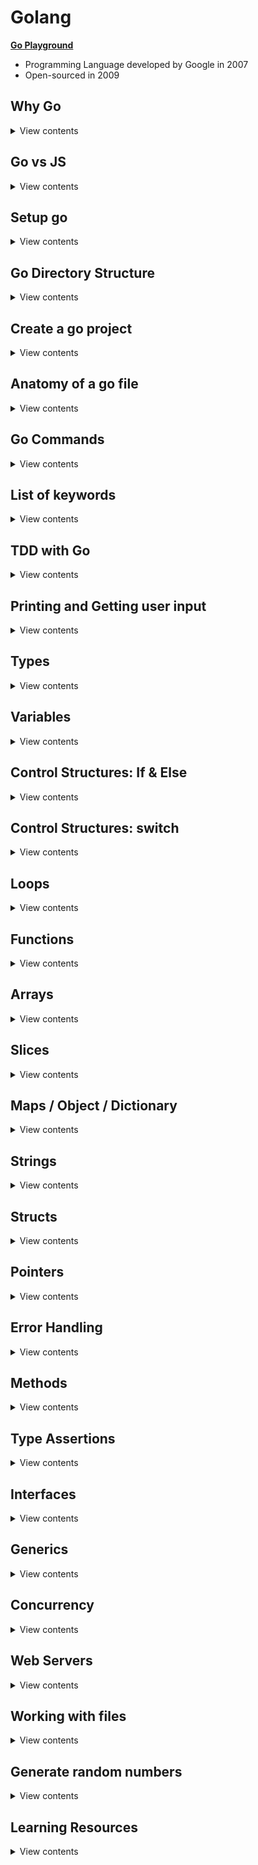 # Golang

**[Go Playground](https://play.golang.org/)**

- Programming Language developed by Google in 2007
- Open-sourced in 2009

## Why Go

<details>
<summary>View contents</summary>

1. Strongly type language (Variable type has to be known at compile time)
2. Statically type language (The type of the variables cannot change at runtime)
3. Nearly as fast as C and C++
4. Readable as Python
5. Fast execution
6. Automatic garbage collection
7. Run on multiple cores and builtin to support concurrency

- **In Parallel:** Downloading, Uploading, Navigating at the same time
- **Multi-Threading:** Do multiple things at once, e.g., Watching, commenting in Youtube
- **Concurrency:** Dealing with lots of things at once but not necessarily run at the same time, e.g., Multiple users booking at the same time, Multiple users editing the same document

</details>

## Go vs JS

<details>
<summary>View contents</summary>

1. TYPING

- Go: Strongly typed (String, Float, Int, Byte, Struct...)
- JS: Dynamically typed

2. STRUCTURES

- Go: Structs, Pointers, Methods, Interfaces
- JS: ES6 classes

3. ERROR HANDLING

- Go: Explicit (sad path won't handle itself)
- JS: Built-in

4. MULTI-TASKING

- Go: Multi-Threaded (Concurrency, Goroutines, Sync)
- JS: Single-Threaded (Callbacks, async await, sagas, sadness)

5. OPINIONATED-NESS

- Go: Strong Opinions (Convention, built-in tooling and linters)
- JS: Fluid Opinions (Subjective to the mood that day)

</details>

## Setup go

<details>

<summary>View contents</summary>

1. Download go installer & install it. link: [go installer](https://go.dev/doc/install)
2. Add environment variables into shell config

Bash shell

```bash
# ~/.bash_profile

# set the workspace path
export GOPATH=$HOME/go-workspace # change your path correctly!

# add the go bin path to be able to execute our programs
export PATH=$PATH:$GOPATH/bin
```

Fish shell

```bash
# ~/.config/fish/config.fish

# set the workspace path
set -x GOPATH $HOME/go-workspace # change your path correctly!

# add the go bin path to be able to execute our programs
set -x PATH $PATH /usr/local/go/bin $GOPATH/bin
```

3. Create workspace

```bash
$ mkdir -p $GOPATH $GOPATH/src $GOPATH/pkg $GOPATH/bin

# $GOPATH/src : Where your Go projects / programs are located
# $GOPATH/pkg : contains every package objects
# $GOPATH/bin : The compiled binaries home
```

4. Install godoc & run godoc

```bash
$ go install golang.org/x/tools/cmd/godoc@latest

# run godoc
$ godoc -http :8000

# go to: localhost:8000/pkg
# go to personal project: localhost:8000/pkg/project-name
```

5. Update the Go version

```sh
# Uninstall the exisiting version
$ sudo rm -rf /usr/local/go
```

Download the latest go installer & install it. Link: <https://go.dev/doc/install>

7. VS Code Setup

`settings.json`

```json
{
  "[go]": {
    "editor.quickSuggestions": {
      "other": "off",
      "comments": "off",
      "strings": "off"
    }
  },
  "go.toolsManagement.autoUpdate": true,
  "go.testFlags": ["-v", "-count=1"],
  "protoc": {
    "options": ["--proto_path=proto"]
  }
}
```

- Install `[Go](https://marketplace.visualstudio.com/items?itemName=golang.go)` extension
- Install `[vscode-proto3](https://marketplace.visualstudio.com/items?itemName=zxh404.vscode-proto3)` extension for **gRPC**

</details>

## Go Directory Structure

<details>
<summary>View contents</summary>

```txt
$GOPATH
│
└───bin
│
└───pkg
│
└───src
    │
    │
    └───github.com
        │
        └───github_username
            │
            └───repo_name
```

</details>

## Create a go project

<details>
<summary>View contents</summary>

```bash
# created a directory called "hello"
$ mkdir hello

# change directory to "hello
$ cd hello

# create "main.go" file
$ touch main.go

# generate "go.mod" file
$ go mod init github.com/foyez/hello # module path can be repository you want to publish
```

`go.mod`

```go
module github.com/foyez/hello // name or module path

go 1.18 // go version
```

</details>

## Anatomy of a go file

<details>
<summary>View contents</summary>

`main.go`

```go
// package name
/*
 Every go program needs at least one package main
 Go programs are organized into packages
 A package is a collection of source files
*/
package main

import (
  "fmt" // import built-in packages

  "github.com/foyez/hello/utils" // import custom packages
)

// Every go program needs one main function
// It's the entry point for the program where
// go starts executing the code
func main() {
  fmt.Println("Hello, World")
  fmt.Print(utils.Add(10, 20))
}
```

`utils/utils.go`

```go
package utils

// private variable - start with lowercase
// Can't be accessed from other packages
var s = "Hello"

// Public function - starting with capital letter
// Can be accessed from other packages
func Add(a int64, b int64) int64 {
  return a + b
}
```

- compiles and runs the code: `go run <file_name>`
- build the code: `go build main.go`

</details>

## Go Commands

<details>
<summary>View contents</summary>

```sh
# run a go program
$ go run main.go # go run <file_name>

# install go packages
$ go install

# create a binary file from go codes
$ go build

# format unindent go code
$ go fmt main.go

# shows go package directory tree
$ go list

# identify unused variables & errors
$ go vet

# show go documentation
go doc fmt.Println

# install third party library
$ go get golang.org/x/lint/golint

# linting go code
golint
```

</details>

## List of keywords

<details>
<summary>View contents</summary>

The list of all **25** keywords of Go language:

1. `break`
2. `case`
3. `chan`
4. `const`
5. `continue`
6. `default`
7. `defer`
8. `else`
9. `fallthrough`
10. `for`
11. `func`
12. `go`
13. `goto`
14. `if`
15. `import`
16. `interface`
17. `map`
18. `package`
19. `range`
20. `return`
21. `select`
22. `struct`
23. `switch`
24. `type`
25. `var`

</details>

## TDD with Go

<details>
<summary>View contents</summary>

**[You can find all the code for this section here](https://github.com/foyez/go/tree/main/codes/tddWithGo)**

1 **Write the test first**

`hello_test.go`

```go
package hello

import "testing"

// exported if it begins with a capital letter
func TestHello(t *testing.T) {
 t.Run("saying hello to people", func(t *testing.T) {
  got := Hello("Foyez")
  want := "Hello, Foyez"

  if got != want {
   t.Errorf("got %q want %q", got, want)
  }
 })
}
```

run `go test`

```sh
./hello_test.go:7:10: undefined: Hello
```

2. **Write the minimal amount of code for the test to run and check the failing test output**

```go
package hello

func Hello(name string) string {
 return ""
}
```

run `go test`

```sh
hello_test.go:11: got "" want "Hello, Foyez"
```

3. **Write enough code to make it pass**

```go
func Hello(name string) string {
  return "Hello, " + name
}
```

run `go test`

```
PASS
ok      hello   0.004s
```

4. **Commit the code**

```git
git commit "add Hello() - greeting to people"
```

5. **Refactor**

`hello.go`

```go
package hello

const englishHelloPrefix = "Hello, "

func Hello(name string) string {
 return englishHelloPrefix + name
}
```

`hello_test.go`

```go
package hello

import "testing"

func TestHello(t *testing.T) {
 assertErrorMessage := func(t testing.TB, got, want string) {
  t.Helper()

  if got != want {
   t.Errorf("got %q want %q", got, want)
  }
 }

 t.Run("saying hello to people", func(t *testing.T) {
  got := Hello("Foyez")
  want := "Hello, Foyez"
  assertErrorMessage(t, got, want)
 })
}
```

run `go test`

```sh
PASS
ok      hello   0.004s
```

6. **Amend git commit**

```git
git commit --amend
```

#### TDD workflow

- Write a test
- Make the compiler pass
- Run the test, see that it fails and check the error message is meaningful
- Write enough code to make the test pass
- Refactor

7. **Add Benchmark test**

```go
func BenchmarkHello(b *testing.B) {
 if testing.Short() {
  b.Skip("skipping benchmark in short mode.")
 }
 for i := 0; i < b.N; i++ {
  Hello("Zayan")
 }
}
```

run `go test -v --bench . --benchmem`

```sh
BenchmarkHello    2000000000          0.46 ns/op

// This means that the loop ran 2000000000 times at a speed of 0.46 ns per loop.
```

8. **Add example tests**

```go
func ExampleHello() {
 greeting := Hello("Zayan")
 fmt.Println(greeting)
 // Output: Hello, Zayan
}

func ExampleHello() {
 greeting := Hello("Farah")
 fmt.Println(greeting)
 // Output: Hello, Farah
}
```

run `go test -v`

```sh
=== RUN   TestHello
=== RUN   TestHello/saying_hello_to_people
--- PASS: TestHello (0.00s)
    --- PASS: TestHello/saying_hello_to_people (0.00s)
=== RUN   ExampleHello
--- PASS: ExampleHello (0.00s)
=== RUN   ExampleHello_second
--- PASS: ExampleHello_second (0.00s)
```

</details>

## Printing and Getting user input

<details>
<summary>View contents</summary>

**[You can find all the code for this section here](https://github.com/foyez/go/tree/main/codes/printing)**

### **Print**

```go
fmt.Print()
fmt.Println()
fmt.Printf()
```

- Prints output to the stdout console
- Returns number of bytes and an error
- (The error is generally not worried about)

```go
name := "Zohan"

fmt.Print("Hello, ", name, "\n")
fmt.Println("Hello,", name)
fmt.Printf("Hello, %s\n", name)
```

```go
 s := Student{
  ID:   1,
  Name: "John Doe",
 }
 fmt.Printf("%s\n", "Hello")              // string
 fmt.Printf("%d\n", -34)                  // decimal
 fmt.Printf("%+d\n", 4)                   // positive decimal
 fmt.Printf("%t\n", false)                // boolean
 fmt.Printf("%f, %.2f\n", 3.1416, 3.1416) // float
 fmt.Printf("%v\n", s)
 fmt.Printf("%+v\n", s)
 fmt.Printf("%T\n", s)
```

### Fprint

```go
fmt.Fprint()
fmt.Fprintln()
fmt.Fprintf()
```

- Prints the output to an external source (not in stdout console) (file, browser)
- Returns number of bytes, and any write error

### Sprint

```go
fmt.Sprint()
fmt.Sprintln()
fmt.Sprintf()
```

- Stores output on a character buffer
- Doesn't print to stdout console
- Returns the string

### Scan

```go
fmt.Scan()
fmt.Scanln()
fmt.Scanf()
```

- Read input from the stdout console
- Returns number of bytes and an error
- (The error is generally not worried about)

```go
var name string

fmt.Scan("Hello, ", &name)
fmt.Println("Hello,", name)

fmt.Scanf("Hello, %s", &name)
fmt.Println("Hello,", name)

fmt.Scanln("Hello, ", &name)
fmt.Println("Hello,", name)
```

### `os.Args`

- Read input from command-line
- User input starts from 1st index

```go
import (
 os
)

arguments := os.Args
```

```sh
go run main.go 10 20
# argouments[1] -> 10
# argouments[2] -> 20
```

</details>

## Types

<details>
<summary>View contents</summary>

**[You can find all the code for this section here](https://github.com/foyez/go/tree/main/codes/types)**

| Name        | Type Name                                                                   | Examples                                  |
| ----------- | --------------------------------------------------------------------------- | ----------------------------------------- |
| **INTEGER** | int, int8, int16, int32, int64<br/>unint, unint8, unint16, unint32, unint64 | var age int = 20<br/>var count unint = -5 |
| **FLOAT**   | float32, float64                                                            | var gpa float64 = 3.4                     |
| **STRING**  | string                                                                      | var fruit string = "mango"                |
| **BOOLEAN** | bool<br/>&& <code>&#124;&#124;</code> ! < <= > >= == !=                     | true false<br/>var adult bool = age > 18  |

### Identify and convert type

```go
 // identify type
 reflect.TypeOf(6) // int

 // convert type
 float(10) + 5.5 // 15.5
```

</details>

## Variables

<details>
<summary>View contents</summary>

**[You can find all the code for this section here](https://github.com/foyez/go/tree/main/codes/variables)**

```go
package main

import "fmt"

// var variableName type = value
// can declare outside and inside of a function
var name string = "Zayan"

func main() {
 // Infer variable type
 var age = 20

 // variables without assigning value
 // return default value
 // int: 0, float: 0.0, string: "", bool: false
 var salary int

 // value cannot be changed/re-assigned
 const birthPlace = "Bangladesh"

 // variables in only function
 funcVar := "can't declare outside of a function"

 // multiple variables
 one, two := 1, "two"

 fmt.Println(name, age, salary)
 fmt.Println(birthPlace)
 fmt.Println(funcVar)
 fmt.Println(one, two)
}
```

</details>

## Control Structures: If & Else

<details>
<summary>View contents</summary>

**[You can find all the code for this section here](https://github.com/foyez/go/tree/main/codes/control)**

```go
package main

import (
 "fmt"
)

func main() {
 var age = 10

 if age < 18 {
  fmt.Println("younger")
 } else if age == 18 {
  fmt.Println("adult")
 } else {
  fmt.Println("elder")
 }

 if name := "Farah"; name != "Farhan" {
  fmt.Println("She is Farah")
 }
}
```

</details>

## Control Structures: switch

<details>
<summary>View contents</summary>

**[You can find all the code for this section here](https://github.com/foyez/go/tree/main/codes/control)**

```go
package main

import "fmt"

func main() {
 // *****************************************
 switch city := "Cumilla"; city {
 case "Dhaka", "Cumilla", "Sylhet":
  fmt.Println("You live in", city)
 default:
  fmt.Println("You're not from around here")
 }

 // *****************************************
 var age int = 30

 switch {
 case age < 18:
  fmt.Println("young")
 case age > 18 && age <= 40:
  fmt.Println("adult")
 default:
  fmt.Println("elder")
 }

 // *****************************************
 var num int = 9

 switch {
 case num != 10:
  fmt.Println("Does not equal 10")
  fallthrough // check other case after matching this case
 case num < 10:
  fmt.Println("Less than 10")
 case num > 10:
  fmt.Println("Greater than 10")
 default:
  fmt.Println("Is 10")
 }
}
```

</details>

## Loops

<details>
<summary>View contents</summary>

**[You can find all the code for this section here](https://github.com/foyez/go/tree/main/codes/loops)**

```go
package main

import (
 "fmt"
)

func main() {
 // *****************************************
 // BASIC FOR LOOP
 // *****************************************
 fmt.Println("Basic for loop")
 for i := 1; i <= 5; i++ {
  fmt.Print(i)
 }

 // *****************************************
 // SIMILAR TO WHILE LOOP
 // *****************************************
 fmt.Println("\nSimilar to while loop")
 j := 1

 for j <= 5 {
  fmt.Print(j)
  j++
 }

 // *****************************************
 // INFINITE LOOP
 // *****************************************
 fmt.Println("\nInfinite loop")
 num := 1

 for {
  num = num + 2

  if num == 7 {
   continue
  }

  fmt.Print(num)

  if num == 11 {
   break
  }
 }

 // ********************************************
 // BASIC FOR LOOP ITERATION (STRING, ARRAY,...)
 // ********************************************
 fmt.Println("\nBasic for loop iteration")
 var name = "Farah"

 for i := 0; i < len(name); i++ {
  fmt.Println("Letter:", string(name[i]))
 }

 // *****************************************
 // STRING ITERATION
 // *****************************************
 fmt.Println("\nString iteration")
 var myCity = "কুমিল্লা"

 for index, letter := range myCity {
  if index % 2 == 0 {
   fmt.Printf("Index: %d, Letter:%#U\n", index, letter)
  }
 }

 // *****************************************
 // SLICE OR ARRAY ITERATION
 // *****************************************
 fmt.Println("\nSlice or Array iteration")
 cities := []string{"Dhaka", "Cumilla"}

 for _, city := range cities {
  fmt.Printf("%s ", city)
 }

 // *****************************************
 // MAP ITERATION
 // *****************************************
 fmt.Println("\nMap iteration")
 results := map[string]float64{
  "Farah":   3.4,
  "Laaibah": 3.3,
  "Zayan":   3.5,
 }

 for key, value := range results {
  fmt.Println(key, value)
 }

 // *****************************************
 // CHANNEL ITERATION
 // *****************************************
 fmt.Println("\nChannel iteration")

 ch := make(chan int)
 go func() {
  ch <- 1
  ch <- 2
  close(ch)
 }()

 for n := range ch {
  fmt.Println(n)
 }
}
```

_[Loop guide](https://yourbasic.org/golang/for-loop-range-array-slice-map-channel/)_

</details>

## Functions

<details>
<summary>View contents</summary>

**[You can find all the code for this section here](https://github.com/foyez/go/tree/main/codes/funtions)**

- Basic function

```go
func printAge() {
 fmt.Println(10)
}
```

- return type declaration

```go
func printAge(age int) int {
 return age
}
```

- return multiple values

```go
func printAge(age int) (string, int) {
 return "name", age
}

func main() {
 name, age = printAge(10)
}
```

- return named values

```go
func printAge(age1, age2 int) (ageOfBob, ageOfSally int) {
 ageOfBob = age1
 ageOfSally = age2
 return
}
```

- unknown number of arguments / variadic function

```go
func average(ages ...int) float64 {
 total := 0

 // ages - treated as slice
 for _, age := range ages {
  total += age
 }

 return float64(total) / float64(len(ages))
}

func main() {
 fmt.Println(average(10, 20, 32))

 nums := []int{10, 20, 32}
 // unpack or spread
 fmt.Println(average(nums...))
}
```

- go functions are `lexically scoped` means variables are accessible from the functions in the same block where the functions are defined

```go
var n1 = 5

func foo(n2 int) {
 n3 := 8
 fmt.Println(n1, n2, n3)
}
```

- function as first-class value (assigning as variable, pass as argument, return as value, etc.)

```go
func print(n int, fn func(int)) {
 fn(n)
}

print(6, func(val int) {
 fmt.Println(val) // 6
})
```

```go
func add(n1 int) func(int) int {
 fn := func(n2 int) int {
  return n1 + n2
 }
 return fn
}
// n1 is in the closure of fn()

sum := add(1)
fmt.Println(sum(5)) // 6
fmt.Println(sum(2)) // 3
```

When functions are passed/returned, their environment comes with them.

</details>

## Arrays

<details>
<summary>View contents</summary>

**[You can find all the code for this section here](https://github.com/foyez/go/tree/main/codes/arrays)**

```go
// ARRAY
// [number]T
// A slice type has a specific length
// declare array
var arr [3]float64
fmt.Println(arr) // [0 0 0]

arr[1] = 23               // set element
element := arr[1]         // read element
fmt.Println(arr, element) // [0 23 0] 23

// declare and initialize
scores := [3]float64{9, 1.5, 2.2}
fmt.Println(scores)

// compiler figure out array length
arrNotMax := [...]int{2, 3, 4}
fmt.Println(arrNotMax, len(arrNotMax)) // [2 3 4] 3

// slice
fruits := [5]string{"banana", "pear", "apple", "orange", "peach"}
splicedFruits := fruits[1:3]              // [pear apple]
splicedFruits2 := fruits[2:]              // [apple orange peach]
removeLastFruit := fruits[:len(fruits)-1] // [banana pear apple orange]
lastFruit := fruits[len(fruits)-1]        // peach
fmt.Println(splicedFruits, splicedFruits2, removeLastFruit, lastFruit)
fmt.Println(len(splicedFruits)) // 2
fmt.Println(cap(splicedFruits)) // 4 (since starts from 1 and end index is 4)

// append
fruitsToAdd := append(splicedFruits, "cherry", "pineapple", "guava")
fmt.Println(splicedFruits, fruitsToAdd)             // [pear apple] [pear apple cherry pineapple guava]
fmt.Println(len(splicedFruits), cap(splicedFruits)) // 2 4
fmt.Println(len(fruitsToAdd), cap(fruitsToAdd)) // 5 8 (after crossing the previous capacity, the current capcity is doubled up)

// prepend
nums := []int{1,2,3}
nums = append([]int{0}, nums...)

// multidimensional array
multi := [2][3]int{{1, 2, 3}, {5, 6, 7}}
fmt.Println(multi) // [[1 2 3] [5 6 7]]
```

</details>

## Slices

<details>
<summary>View contents</summary>

**[You can find all the code for this section here](https://github.com/foyez/go/tree/main/codes/slices)**

```go
// SLICE
// []T
// A slice type has no specific length

// declare a slice
var mySlice []int
fmt.Println(mySlice) // []

// mySlice[0] = 1 // occurs an error, since size is unknown
```

A slice has 3 properties:

- `ptr` - a pointer to the underlying array
- `len` - length of the slice - number of elements in the slice
- `cap` - capacity of the slice - length of the underlying array, which is also the maximum length the slice can take (until it grows)

![image](https://user-images.githubusercontent.com/11992095/202870508-0739d792-8747-4e20-8cd2-0ffa888d5c08.png)

source: https://gosamples.dev/capacity-and-length/

When we copy a slice it creates a new memeory location where it holds the same memory address of the underlying array, length & capacity. That's why, when modify the new copy of the slice, it also modify the old slice.

```go
var s = []int{1, 2, 3}
var s2 = s

s2[0] = 5

fmt.Println(s, s2) // [5 2 3], [5 2 3]
```

**Make**: make function "Initializes and allocates space in memory for a `slice`, `map`, or `channel`."

```go
// make([]T, len, cap)
s := make([]int, 0, 3)
sliceWithMake[0] = 1
fmt.Println(sliceWithMake)      // [1 0 0]

for i := 0; i < 5; i++ {
    s = append(s, i)
    fmt.Printf("cap %v, len %v, %p\n", cap(s), len(s), s)
}
```

```sh
cap 3, len 1, 0xc0000b2000
cap 3, len 2, 0xc0000b2000
cap 3, len 3, 0xc0000b2000
cap 6, len 4, 0xc0000b8000 # larger capacity and a new pointer address
cap 6, len 5, 0xc0000b8000
```

- unpack/spread a slice

```go
var fruits = []string{"apple", "mango"}

// variable argument/vardiac function
func addFruits(fruitsToAdd ...string) []string {
 // unpack or spread
 updatedFruits := append(fruits, fruitsToAdd...)
 return updatedFruits
}

addFruits("banana", "pineapple") // [apple mango banana pineapple]
```

</details>

## Maps / Object / Dictionary

<details>
<summary>View contents</summary>

**[You can find all the code for this section here](https://github.com/foyez/go/tree/main/codes/maps)**

1. Map operations

<details>
<summary>View codes</summary>

```go
var results map[string]float64 = make(map[string]float64) // create empty map

fmt.Println(results["test]) // 0

results["foyez"] = 3.4
results["mithu"] = 3.5

fmt.Println(results) // map[foyez:3.4 mithu:3.5]

// ***********************************************
userEmails := map[int]string{
 1: "user1@email.com",
 2: "user2@email.com",
}

userEmails[1] = "user12@email.com"
emailOfSecondUser, ok := userEmails[2]
emailOfFourthUser, ok2 := userEmails[4]

fmt.Println(userEmails)             // map[1:user12@email.com 2:user2@email.com]
fmt.Println(emailOfSecondUser, ok)  // user2@email.com true
fmt.Println(emailOfFourthUser, ok2) // false

if email, ok := userEmails[2]; ok {
 fmt.Printf("%s exists\n", email)
} else {
 fmt.Printf("%s doesn't exists\n", email)
}

delete(userEmails, 1)
fmt.Println(userEmails) // [2:user2@email.com]
```

</details>

2. Iterating map

<details>
<summary>View codes</summary>

```go
users := map[string]interface{}{
  "name":     "zayan",
  "age":      5,
  "religion": "islam",
}

for key, val := range users {
  fmt.Printf("%s -> %v\n", key, val) // name -> zayan, age -> 5, religion -> islam
}
```

</details>


</details>

## Strings

<details>
<summary>View contents</summary>

**[You can find all the code for this section here](https://github.com/foyez/go/tree/main/codes/strings)**

```go
package main

import (
 "fmt"
 s "strings"
)

var p = fmt.Println

func main() {
 p(s.Contains("test", "es"))        // true
 p(s.Count("test", "t"))            // 2
 p(s.HasPrefix("test", "te"))       // true
 p(s.HasSuffix("test", "st"))       // true
 p(s.Index("test", "t"))            // 0
 p(s.LastIndex("test", "t"))        // 3
 p(s.Join([]string{"a", "b"}, "-")) // a-b
 p(s.Repeat("a", 5))                // aaaaa
 p(s.Replace("fooo", "o", "O", -1)) // fOOO
 p(s.Replace("fooo", "o", "O", 2))  // fOOo
 p(s.Split("a-b-c", "-"))           // [a b c]
 p(s.ToLower("TEST"))               // test
 p(s.ToUpper("test"))               // TEST
 p(len("hello"))                    // 5
 p("hello"[1])                      // 1
}
```

</details>

## Structs

<details>
<summary>View contents</summary>

**[You can find all the code for this section here](https://github.com/foyez/go/tree/main/codes/structs)**

```go
type User struct {
 ID        int
 FirstName string
 LastName  string
 Email     string
}

user := User{ID: 1, FirstName: "Foyez", LastName: "Ahmed", Email: "foyez@email.com"}

fmt.Println(user.FirstName) // Foyez
```

</details>

## Pointers

<details>
<summary>View contents</summary>

**[You can find all the code for this section here](https://github.com/foyez/go/tree/main/codes/pointers)**

**Pointer:** a variable that holds the **memory location** of a variable instead of a copy of its value.

```go
// Declare a pointer variable
var variableName *type

// Access to the variable address
&variableName

// Access to the variable value
*variableName
```

```go
type person struct {
 firstName      string
 lastName       string
 faboriteSports []string
}

func main() {
 person := person{
  firstName: "Foyez",
  lastName:  "Ahmed",
  faboriteSports: []string{"Cricket"}
 }

 updateFirstName(&person, "Rumon")
 fmt.Println(person) // {Foyez Ahmed [Cricket]}
 updateFavoriteSports(person, "Football")
 fmt.Println(person) // {Foyez Ahmed [Football]}
}

func updateFirstName(p *person, newFirstName string) {
 fmt.Println(p)  // &{Foyez Ahmed [Cricket]}
 fmt.Println(&p) // 0xc00000e028
 fmt.Println(*p) // {Foyez Ahmed [Cricket]}

 // (*p).firstName = newFirstName
 p.firstName = newFirstName
}

func updateFavoriteSports(p person, sportName string) {
 p.favoriteSports[0] = sportName
}
```

**Value Types:** `int`, `float`, `string`, `bool`, `structs`, `array`

> Have to use pointer to update these types of variables

**Reference Types:** `slices`, `maps`, `channels`, `pointers`, `functions`

> Don't need to use pointer to update these types of variables

**Call by Value:**

- Passed arguments or receiver are copied to parameters
- Modifying parameters or receiver has no effect outside of the function or the method

```go
type Person struct {
 name string
 age  int
}

func updateAge(p Person) {
 p.age = 20
 fmt.Println(p) // {Mithu 20}
}

func (p Person) updateAge() {
 p.age = 30
 fmt.Println(p) // {Mithu 30}
}

func main() {
 mithu := Person{name: "Mithu", age: 10}

 updateAge(mithu)
 fmt.Println(mithu) // {Mithu 10}

 mithu.updateAge()
 fmt.Println(mithu) // {Mithu 10}
}
```

**Call by Reference:**

- Pass pointer (memory location) as arguments or receiver
- Modifying parameters or receiver has effect outside of the function or the method

```go
type Person struct {
 name string
 age  int
}

func updateAge(p *Person) {
 p.age = 20
 fmt.Println(*p) // {Mithu 20}
}

func (p *Person) updateAge() {
 p.age = 30
 fmt.Println(*p) // {Mithu 30}
}

func main() {
 mithu := Person{name: "Mithu", age: 10}

 updateAge(&mithu)
 fmt.Println(mithu) // {Mithu 20}

 mithu.updateAge()
 fmt.Println(mithu) // {Mithu 30}
}
```

</details>

## Error Handling

<details>
<summary>View contents</summary>

**[You can find all the code for this section here](https://github.com/foyez/go/tree/main/codes/errors)**

#### Error

- indicates that something bad happened, but it might be possible to continue running the program.
- i.e: A function that intentionally returns an error if something goes wrong

#### Panic

- happen at run time
- something happened that was fatal to the program and program stops execution
- ex: Trying to open a file that doesn't exist

```go
type error interface {
 Error() string
}

err := funcReturnError()
fmt.Println(err.Error())
panic(err.Error())
```

#### Defer

A defer statement defers the execution of a function until the surrounding function completes. Typically used for cleanup activities. Arguments of a deffered call are evaluted immediately.

```go
func main(){
 let country := "Bangladesh"

 defer fmt.Println(country)
 defer fmt.Println("love")
 country = "Australia"

 fmt.Println("I")
}

// I
// love
// Bangladesh
```

#### Recover

- **Panic** is called during a run time error and fatally kill the program
- **Recover** tells Go what to do when a panic happens (returns what was passed to panic)
- Recover must be paired with **defer**, which will fire even after a panic

```go
func recoverFromPanic() {
 if r := recover(); r != nil {
  fmt.Println(r)
 }
}

func main() {
 defer recoverFromPanic()

 for i := 0; i < 5; i++ {
  fmt.Println(i)

  if i == 2 {
   panic("PANIC!")
  }
 }
}

// 0
// 1
// 2
// PANIC!
```

</details>

## Methods

<details>
<summary>View contents</summary>

**[You can find all the code for this section here](https://github.com/foyez/go/tree/main/codes/methods)**
Syntax of method

```go
func (r ReceiverType) funcName(parameters) (results)
```

#### Methods vs Functions

- The difference between a method and a function is that instead of accepting an argument as struct, we're calling a method on an instance of that struct.

```go
type address struct {
 email   string
 zipCode int
}

type User struct {
 name string
 age  int
 address
}

func main() {
 user := User{
  name: "Manam",
  age: 25,
  address: address{
   email: "manam@email.com",
   zipCode: 34000
  },
 }

 updateUserName(&user, "Chayon")

 // (&user).UpdateName("Chayon")
 user.UpdateName("Chayon")
}

func updateUserName(u *User, name string) {
 u.name = name
}

// func (receiverName ReceiverType) MethodName(args)
// When a method is called on a variable of that type,
// we get the reference to its data via the receiverName variable.
func (u *User) UpdateName(name string) {
 // (*u).name = name
 u.name = name
}
```

**When should we make the pointer receiver type of a method?**

1. When the receiver type uses a large amount of memory, otherwise the receiver will be copied with a large amount of data which is costly.
2. When the method must modify the data in the object of the receiver type.

**Good practices:**

1. All methods of a type should have pointer receivers, or
2. All methods of a type should have non-pointer receivers

</details>

## Type Assertions

<details>
<summary>View contents</summary>

> Type assertions is used to assert the type of a given variable. It provides access to an interface value's underlying concrete value.

```go
// assertedVariable, ok := variable.(Type)

var foo interface{} = "Hello"

str := foo.(string)
fmt.Println(str) // "Hello"

num := foo.(int) // panic
fmt.Println(num)

num2, ok := foo.(int)
fmt.Println(num2, ok) // 0, false
```

</details>

## Interfaces

<details>
<summary>View contents</summary>

**[You can find all the code for this section here](https://github.com/foyez/go/tree/main/codes/interfaces)**

**Structs:** define a set of attributes on a type, e.g.: a user has a `FirstName` and a `LastName`, it is the type of User.

**Interfaces:** define a set of method signatures (name, parameters & return types), NOT the implementation.

```go
type Shape2D interface {
 Area() float64
 Perimeter() float64
}

type Rectangle struct {
 Width  float64
 Height float64
}

func (r Rectangle) Area() float64 {
 return r.Width * r.Height
}

func (r Rectangle) Perimeter() float64 {
 return 2 * (r.Width + r.Height)
}

type Circle struct {
 Radius float64
}

func (c Circle) Area() float64 {
 return math.Pi * c.Radius * c.Radius
}

func (c Circle) Perimeter() float64 {
 return 2 * math.Pi * c.Radius
}

func fitInYard(s Shape2D) bool {
 return s.Area() > 200 && s.Perimeter() > 200
}

func printShapeProps(s Shape2D) {
 if rect, ok := s.(Rectangle); ok {
  fmt.Printf("Height: %.2f, Width: %.2f\n", rect.Height, rect.Width)
 }
 if circle, ok := s.(Circle); ok {
  fmt.Printf("Radius: %.2f\n", circle.Radius)
 }
}

func main() {
 circle := Circle{10}
 rectangle := Rectangle{10, 20}

 fmt.Println(fitInYard(circle))
 fmt.Println(fitInYard(rectangle))

 printShapeProps(rectangle) // Height: 20.00, Width: 10.00
 printShapeProps(circle) // Radius: 10.00
}
```

#### Empty Interface

```go
interface{}
```

- Specifies zero methods
- An empty interface may hold values of any type
- Like _any_ type in Typescript

```go
var people map[string]interface{} = make(map[string]interface{})

people["name"] = "Foyez"
people["age"] = 28

fmt.Printf("%#v %T\n", people["name"], people["name"]) // "Foyez" string
fmt.Printf("%#v %T", people["age"], people["age"])     // 28 int
```

</details>
 
## Generics
 
<details>
<summary>View contents</summary>
 
Suppose, we write a function that accepts string or integer as arguments
 
```go
func isEqual(a, b interface{}) bool {
 return a == b
}

func main() {
fmt.Println(isEqual(1, 1)) // true
fmt.Println(isEqual(1, "1")) // true
}

```

Here, though the empty interface `interface{}` gives us the flexibility to pass string or integer type, it don't provide us type-safety. Because we can't compare a number with a string. This means the compiler can't help us and we're instead more likely to have runtime errors.

To solve this issue, we can use generics which give us flexibility and type-safety at the same time.

```go
func isEqual[T comparable](a, b T) bool {
 return a == b
}

func main() {
 fmt.Println(isEqual(1, 1))   // true
 fmt.Println(isEqual(1, "1")) // default type string of "1" does not match inferred type int for T
}
```

> `comparable` is a built-in Go constraint introduced in Go 1.18. It is used to denote types that can be compared for equality using == and !=.

```go
import (
	"fmt"
	"golang.org/x/exp/constraints"
)

// Max returns the maximum of two values that implement the Ordered constraint.
func Max[T constraints.Ordered](a, b T) T {
	if a > b {
		return a
	}
	return b
}
```

> The `constraints.Ordered` constraint comes from the `golang.org/x/exp/constraints` package and is used to denote types that support ordering operations like <, <=, >, and >=.

**Implementation of `reduce()`, `find()`, `filter()` & `map()`:**

```go
func Reduce[A, B any](collection []A, accumulator func(B, A) B, initialValue B) B {
 var result = initialValue
 for _, x := range collection {
  result = accumulator(result, x)
 }
 return result
}

func Find[A any](items []A, predict func(A) bool) (value A, found bool) {
 for _, v := range items {
  if predict(v) {
   return v, true
  }
 }
 return
}

func Filter[A any](items []A, predict func(A) bool) []A {
 var founds []A

 for _, v := range items {
  if predict(v) {
   founds = append(founds, v)
  }
 }

 return founds
}

func Map[A, B any](items []A, modify func(A) B) []B {
 var modifiedItems []B
 for _, v := range items {
  modifiedItems = append(modifiedItems, modify(v))
 }
 return modifiedItems
}
```

Reference: [Golang Generics Are Here! - Golang Beyond the Basics](https://www.youtube.com/watch?v=P2CQWeZZ--4)

</details>

## Concurrency

<details>
<summary>View contents</summary>

**[You can find all the code for this section here](https://github.com/foyez/go/tree/main/codes/concurrency)**

### Goroutines

- A **Goroutine** is a lightweight thread manged by the Go runtime
- Implemented by adding the `go` keyword before executing a function
- Tells go to spin up a new thread to do that thing

```go

```

</details>

## Web Servers

<details>
<summary>View contents</summary>

**[You can find all the code for this section here](https://github.com/foyez/go/tree/main/codes/webServers)**

```go
package main

import (
 "fmt"
 "log"
 "net/http"
)

func home(w http.ResponseWriter, req *http.Request) {
 fmt.Println("Home!")
 fmt.Fprint(w, "Home!")
}

func main() {
 http.HandleFunc("/", home)

 fmt.Println("Server is running on port :8080")
 log.Fatal(http.ListenAndServe(":8080", nil))
}
```

</details>

## Working with files

<details>
<summary>View contents</summary>

```go
import (
 "fmt"
 "os"
 "strings"
)

type names string[]

func main() {
 names := names{"Sohel", "Mithu", "Rupom"}
 names.saveToFile("my_names")
 fmt.Println(readNamesFromFiles("my_names"))
 removeFile("my_names")
}

func (n names) toString() string {
 return strings.Join(n, ",")
}

func (n names) saveToFile(filename string) error {
 return os.WriteFile(filename, []bytes(n.toString()), 0666)
}

func readNamesFromFile(filename string) names {
 bs, err := os.ReadFile(filename)
 if err != nil {
  fmt.Println("Error:", err)
  os.Exit(1)
 }

 return strings.Split(string(bs), ",")
}

func removeFile(filename string) {
 err := os.Remove(filename)
 if err != nil {
  fmt.Println("Error:", err)
 }
}
```

</details>
 
## Generate random numbers
 
<details>
<summary>View contents</summary>
 
```go
import (
 "math/rand"
 "time"
)
 
source := rand.NewSource(time.Now().UnixNano())
r := rand.New(source)
 
// genrate random number from 0 to n
r.Intn(8) // n = 8
```
 
</details>

## Learning Resources

<details>
<summary>View contents</summary>

- [Build web application with golang](https://github.com/astaxie/build-web-application-with-golang) - `A golang ebook intro how to build a web with golang`
- [Go Patterns](https://github.com/tmrts/go-patterns) - `Curated list of Go design patterns, recipes and idioms`
- [Learn Go with Tests](https://github.com/quii/learn-go-with-tests) - `Learn Go with test-driven development`
- [Go for Javascript Developers](https://www.pazams.com/Go-for-Javascript-Developers/)
- [Creating a RESTful API With Golang](https://tutorialedge.net/golang/creating-restful-api-with-golang/)
- [Go Tour](https://tour.golang.org/list)
- [Effective Go](https://golang.org/doc/effective_go.html)
- [Go by Example](https://gobyexample.com/)
- [GOSAMPLES](https://gosamples.dev/)
- [Go Doc](https://golang.org/doc/)
- [Go Blog](https://blog.golang.org/)
- [Clean Go Article](https://github.com/Pungyeon/clean-go-article)
- [How To Code in Go](https://www.digitalocean.com/community/tutorial_series/how-to-code-in-go)

### Video Tutorials

- [Go Tutorals - NerdCademy](https://youtube.com/playlist?list=PLujhHB_uAFJws6Vv5q1KDoaQ4YcpS9UOm)
- [Golang Tutorial for Beginners](https://www.youtube.com/watch?v=yyUHQIec83I) - `TechWorld with Nana`
- [Learn Go Programming - Golang Tutorial for Beginners](https://www.youtube.com/watch?v=YS4e4q9oBaU)
- [Learn Go Programming by Building 11 Projects – Full Course](https://www.youtube.com/watch?v=jFfo23yIWac)
- [Backend Master Class [Go + Postgres Docker + Kubernetes + gRPC]](https://youtube.com/playlist?list=PLy_6D98if3ULEtXtNSY_2qN21VCKgoQAE)

</details>
